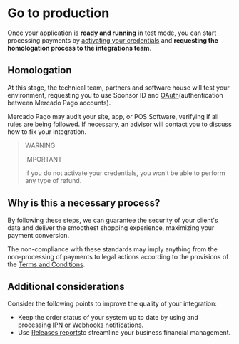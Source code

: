 # Go to production

Once your application is **ready and running** in test mode, you can start processing payments by [activating your credentials](/developers/en/docs/qr-code/additional-content/your-integrations/credentials) and **requesting the homologation process to the integrations team**.

## Homologation

At this stage, the technical team, partners and software house will test your environment, requesting you to use Sponsor ID and [OAuth](/developers/en/docs/qr-code/additional-content/security/oauth/introduction)(authentication between Mercado Pago accounts).

Mercado Pago may audit your site, app, or POS Software, verifying if all rules are being followed. If necessary, an advisor will contact you to discuss how to fix your integration.

> WARNING
>
> IMPORTANT
>
> If you do not activate your credentials, you won’t be able to perform any type of refund.

## Why is this a necessary process?

By following these steps, we can guarantee the security of your client's data and deliver the smoothest shopping experience, maximizing your payment conversion.

The non-compliance with these standards may imply anything from the non-processing of payments to legal actions according to the provisions of the [Terms and Conditions](https://www.mercadopago[FAKER][URL][DOMAIN]/help/terms-and-conditions_299).

## Additional considerations

Consider the following points to improve the quality of your integration:

* Keep the order status of your system up to date by using and processing [IPN or Webhooks notifications](/developers/en/docs/qr-code/additional-content/your-integrations/notifications).
* Use [Releases reports](/developers/en/docs/qr-code/additional-content/reports/released-money)to streamline your business financial management.